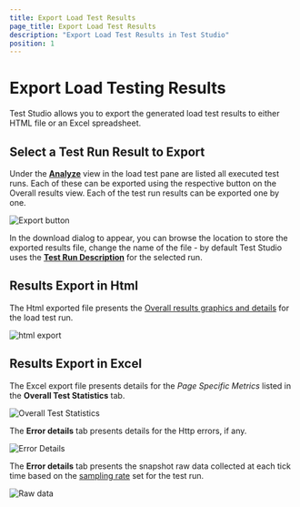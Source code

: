 ```yaml
---
title: Export Load Test Results
page_title: Export Load Test Results
description: "Export Load Test Results in Test Studio"
position: 1
---
```

# Export Load Testing Results

Test Studio allows you to export the generated load test results to either HTML file or an Excel spreadsheet.

## Select a Test Run Result to Export

Under the <a href="/features/testing-types/load-testing/analyzing-results" target="_blank">**Analyze**</a> view in the load test pane are listed all executed test runs. Each of these can be exported using the respective button on the Overall results view. Each of the test run results can be exported one by one.

![Export button][1]

In the download dialog to appear, you can browse the location to store the exported results file, change the name of the file - by default Test Studio uses the <a href="/features/testing-types/load-testing/running-load-test/running-tests#test-run-description" target="_blank">**Test Run Description**</a> for the selected run.

## Results Export in Html

The Html exported file presents the <a href="/features/testing-types/load-testing/load-testing-results/analyzing-results#overall-results-of-the-load-test-run" target="_blank">Overall results graphics and details</a> for the load test run.

![html export][2]

## Results Export in Excel

The Excel export file presents details for the *Page Specific Metrics* listed in the **Overall Test Statistics** tab.

![Overall Test Statistics][3]

The **Error details** tab presents details for the Http errors, if any.

![Error Details][4]

The **Error details** tab presents the snapshot raw data collected at each tick time based on the <a href="/features/testing-types/load-testing/running-load-test/running-tests#sampling-rate" target="_blank">sampling rate</a> set for the test run.

![Raw data][5]

[1]: /img/features/testing-types/load-testing/export-results/fig1.png
[2]: /img/features/testing-types/load-testing/export-results/fig2.png
[3]: /img/features/testing-types/load-testing/export-results/fig3.png
[4]: /img/features/testing-types/load-testing/export-results/fig4.png
[5]: /img/features/testing-types/load-testing/export-results/fig5.png